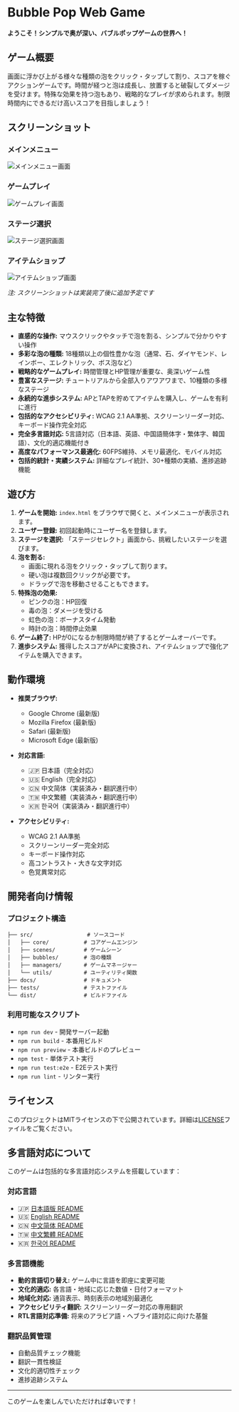 
# Bubble Pop Web Game

**ようこそ！シンプルで奥が深い、バブルポップゲームの世界へ！**

## ゲーム概要

画面に浮かび上がる様々な種類の泡をクリック・タップして割り、スコアを稼ぐアクションゲームです。時間が経つと泡は成長し、放置すると破裂してダメージを受けます。特殊な効果を持つ泡もあり、戦略的なプレイが求められます。制限時間内にできるだけ高いスコアを目指しましょう！

## スクリーンショット

### メインメニュー
![メインメニュー画面](./docs/screenshots/main-menu.png)

### ゲームプレイ
![ゲームプレイ画面](./docs/screenshots/gameplay.png)

### ステージ選択
![ステージ選択画面](./docs/screenshots/stage-select.png)

### アイテムショップ
![アイテムショップ画面](./docs/screenshots/item-shop.png)

*注: スクリーンショットは実装完了後に追加予定です*

## 主な特徴

*   **直感的な操作:** マウスクリックやタッチで泡を割る、シンプルで分かりやすい操作
*   **多彩な泡の種類:** 18種類以上の個性豊かな泡（通常、石、ダイヤモンド、レインボー、エレクトリック、ボス泡など）
*   **戦略的なゲームプレイ:** 時間管理とHP管理が重要な、奥深いゲーム性
*   **豊富なステージ:** チュートリアルから全部入りアワアワまで、10種類の多様なステージ
*   **永続的な進歩システム:** APとTAPを貯めてアイテムを購入し、ゲームを有利に進行
*   **包括的なアクセシビリティ:** WCAG 2.1 AA準拠、スクリーンリーダー対応、キーボード操作完全対応
*   **完全多言語対応:** 5言語対応（日本語、英語、中国語簡体字・繁体字、韓国語）、文化的適応機能付き
*   **高度なパフォーマンス最適化:** 60FPS維持、メモリ最適化、モバイル対応
*   **包括的統計・実績システム:** 詳細なプレイ統計、30+種類の実績、進捗追跡機能

## 遊び方

1.  **ゲームを開始:** `index.html` をブラウザで開くと、メインメニューが表示されます。
2.  **ユーザー登録:** 初回起動時にユーザー名を登録します。
3.  **ステージを選択:** 「ステージセレクト」画面から、挑戦したいステージを選びます。
4.  **泡を割る:**
    *   画面に現れる泡をクリック・タップして割ります。
    *   硬い泡は複数回クリックが必要です。
    *   ドラッグで泡を移動させることもできます。
5.  **特殊泡の効果:**
    *   ピンクの泡：HP回復
    *   毒の泡：ダメージを受ける
    *   虹色の泡：ボーナスタイム発動
    *   時計の泡：時間停止効果
6.  **ゲーム終了:** HPが0になるか制限時間が終了するとゲームオーバーです。
7.  **進歩システム:** 獲得したスコアがAPに変換され、アイテムショップで強化アイテムを購入できます。

## 動作環境

*   **推奨ブラウザ:**
    *   Google Chrome (最新版)
    *   Mozilla Firefox (最新版)
    *   Safari (最新版)
    *   Microsoft Edge (最新版)

*   **対応言語:**
    *   🇯🇵 日本語（完全対応）
    *   🇺🇸 English（完全対応）
    *   🇨🇳 中文简体（実装済み・翻訳進行中）
    *   🇹🇼 中文繁體（実装済み・翻訳進行中）
    *   🇰🇷 한국어（実装済み・翻訳進行中）

*   **アクセシビリティ:**
    *   WCAG 2.1 AA準拠
    *   スクリーンリーダー完全対応
    *   キーボード操作対応
    *   高コントラスト・大きな文字対応
    *   色覚異常対応

## 開発者向け情報

### プロジェクト構造
```
├── src/                 # ソースコード
│   ├── core/           # コアゲームエンジン
│   ├── scenes/         # ゲームシーン
│   ├── bubbles/        # 泡の種類
│   ├── managers/       # ゲームマネージャー
│   └── utils/          # ユーティリティ関数
├── docs/               # ドキュメント
├── tests/              # テストファイル
└── dist/               # ビルドファイル
```

### 利用可能なスクリプト
- `npm run dev` - 開発サーバー起動
- `npm run build` - 本番用ビルド
- `npm run preview` - 本番ビルドのプレビュー
- `npm test` - 単体テスト実行
- `npm run test:e2e` - E2Eテスト実行
- `npm run lint` - リンター実行

## ライセンス

このプロジェクトはMITライセンスの下で公開されています。詳細は[LICENSE](LICENSE)ファイルをご覧ください。

## 多言語対応について

このゲームは包括的な多言語対応システムを搭載しています：

### 対応言語
- 🇯🇵 [日本語版 README](./README.md)
- 🇺🇸 [English README](./README.en.md)
- 🇨🇳 [中文简体 README](./README.zh-CN.md)
- 🇹🇼 [中文繁體 README](./README.zh-TW.md)
- 🇰🇷 [한국어 README](./README.ko.md)

### 多言語機能
- **動的言語切り替え:** ゲーム中に言語を即座に変更可能
- **文化的適応:** 各言語・地域に応じた数値・日付フォーマット
- **地域化対応:** 通貨表示、時刻表示の地域別最適化
- **アクセシビリティ翻訳:** スクリーンリーダー対応の専用翻訳
- **RTL言語対応準備:** 将来のアラビア語・ヘブライ語対応に向けた基盤

### 翻訳品質管理
- 自動品質チェック機能
- 翻訳一貫性検証
- 文化的適切性チェック
- 進捗追跡システム

---

このゲームを楽しんでいただければ幸いです！
